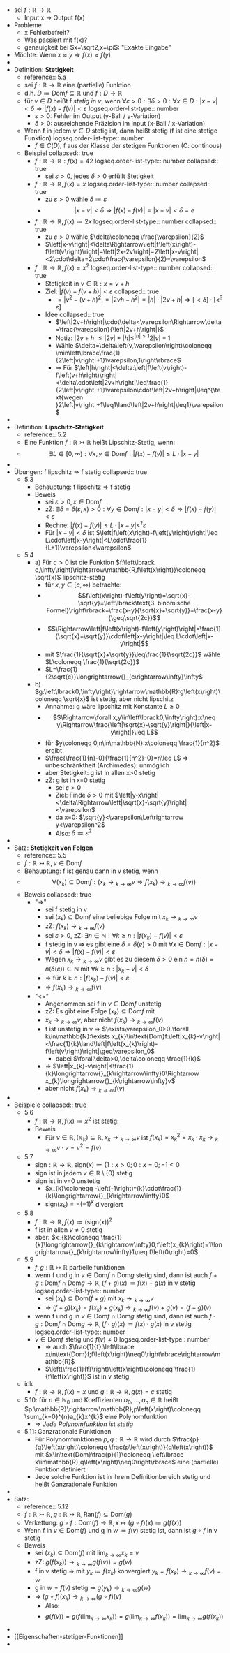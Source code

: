 - sei $f:\mathbb{R}\rightarrow\mathbb{R}$
	- Input x -> Output f(x)
- Probleme
	- x Fehlerbefreit?
	- Was passiert mit f(x)?
	- genauigkeit bei $x=\sqrt2,x=\pi$: "Exakte Eingabe"
- Möchte: Wenn $x\approx y\Rightarrow f\left(x\right)\approx f\left(y\right)$
-
- Definition: **Stetigkeit**
	- reference:: 5.a
	- sei $f:\mathbb{R}\rightarrow\mathbb{R}$ eine (partielle) Funktion
	- d.h. $D\coloneqq \text{Dom}f\subseteq\mathbb{R}$ und $f:D\rightarrow\mathbb{R}$
	- für $v\in D$ heißt f *stetig in v*, wenn $\forall\varepsilon>0:\exists\delta>0:\forall x\in D:\left|x-v\right|<\delta\Rightarrow\left|f\left(x\right)-f\left(v\right)\right|<\varepsilon$
	  logseq.order-list-type:: number
		- $\varepsilon>0$: Fehler im Output (y-Ball / y-Variation)
		- $\delta>0$: ausreichende Präzision im Input (x-Ball / x-Variation)
	- Wenn f in jedem $v\in D$ stetig ist, dann heißt stetig (f ist eine stetige Funktion)
	  logseq.order-list-type:: number
		- $f\in C\left(D\right)$, f aus der Klasse der stetigen Funktionen (C: continous)
	- Beispiel
	  collapsed:: true
		- $f:\mathbb{R}\rightarrow\mathbb{R}:f\left(x\right)=42$
		  logseq.order-list-type:: number
		  collapsed:: true
			- sei $\varepsilon>0$, jedes $\delta>0$ erfüllt Stetigkeit
		- $f:\mathbb{R}\rightarrow\mathbb{R},f\left(x\right)=x$
		  logseq.order-list-type:: number
		  collapsed:: true
			- zu $\varepsilon>0$ wähle $\delta\coloneqq \varepsilon$
			- $$\left|x-v\right|<\delta\Rightarrow\left|f\left(x\right)-f\left(v\right)\right|=\left|x-v\right|<\delta=e$$
		- $f:\mathbb{R}\rightarrow\mathbb{R},f\left(x\right)\coloneqq 2x$
		  logseq.order-list-type:: number
		  collapsed:: true
			- zu $\varepsilon>0$ wähle $\delta\coloneqq \frac{\varepsilon}{2}$
			- $\left|x-v\right|<\delta\Rightarrow\left|f\left(x\right)-f\left(v\right)\right|=\left|2x-2v\right|=2\left|x-v\right|<2\cdot\delta=2\cdot\frac{\varepsilon}{2}=\varepsilon$
		- $f:\mathbb{R}\rightarrow\mathbb{R},f\left(x\right)=x^2$
		  logseq.order-list-type:: number
		  collapsed:: true
			- Stetigkeit in $v\in\mathbb{R}:x=v+h$
			- Ziel: $\left|f\left(v\right)-f\left(v+h\right)\right|<\varepsilon$
			  collapsed:: true
				- $=\left|v^2-\left(v+h\right)^2\right|=\left|2vh-h^2\right|=\left|h\right|\cdot\left|2v+h\right|\Rightarrow\left\lbrack<\delta\right\rbrack\cdot\left\lbrack<^{?}\varepsilon\right\rbrack$
			- Idee
			  collapsed:: true
				- $\left|2v+h\right|\cdot\delta<\varepsilon\Rightarrow\delta=\frac{\varepsilon}{\left|2v+h\right|}$
				- Notiz: $\left|2v+h\right|\leq\left|2v\right|+\left|h\right|\leq^{\left|h\right|\leq1}2\left|v\right|+1$
				- Wähle $\delta=\delta\left(v,\varepsilon\right)\coloneqq \min\left\lbrace\frac{1}{2\left|v\right|+1}\varepsilon,1\right\rbrace$
				- => Für $\left|h\right|<\delta:\left|f\left(v\right)-f\left(v+h\right)\right|<\delta\cdot\left|2v+h\right|\leq\frac{1}{2\left|v\right|+1}\varepsilon\cdot\left|2v+h\right|\leq^{\text{wegen }2\left|v\right|+1\leq1\land\left|2v+h\right|\leq1}\varepsilon$
-
- Definition: **Lipschitz-Stetigkeit**
	- reference:: 5.2
	- Eine Funktion $f:\mathbb{R}\rightarrowtail\mathbb{R}$ heißt Lipschitz-Stetig, wenn:
	- $$\exists L\in\left\lbrack0,\infty\right):\forall x,y\in\text{Dom}f:\left|f\left(x\right)-f\left(y\right)\right|\leq L\cdot\left|x-y\right|$$
-
- Übungen: f lipschitz => f stetig
  collapsed:: true
	- 5.3
		- Behauptung: f lipschitz => f stetig
		- Beweis
			- sei $\varepsilon>0,x\in\text{Dom}f$
			- zZ: $\exists\delta=\delta\left(\varepsilon,x\right)>0:\forall y\in\text{Dom}f:\left|x-y\right|<\delta\Rightarrow\left|f\left(x\right)-f\left(y\right)\right|<\varepsilon$
			- Rechne: $\left|f\left(x\right)-f\left(y\right)\right|\leq L\cdot\left|x-y\right|<^{?}\varepsilon$
			- Für $\left|x-y\right|<\delta$ ist $\left|f\left(x\right)-f\left(y\right)\right|\leq L\cdot\left|x-y\right|<L\cdot\frac{1}{L+1}\varepsilon<\varepsilon$
	- 5.4
		- a) Für $c>0$ ist die Funktion $f:\left\lbrack c,\infty\right)\rightarrow\mathbb{R,f\left(x\right)}\coloneqq \sqrt{x}$ lipschitz-stetig
			- für $x,y\in\left\lbrack c,\infty\right)$ betrachte:
			- $$f\left(x\right)-f\left(y\right)=\sqrt{x}-\sqrt{y}=\left\lbrack\text{3. binomische Formel}\right\rbrack=\frac{x-y}{\sqrt{x}+\sqrt{y}}=\frac{x-y}{\geq\sqrt{2c}}$$
			- $$\Rightarrow\left|f\left(x\right)-f\left(y\right)\right|=\frac{1}{\sqrt{x}+\sqrt{y}}\cdot\left|x-y\right|\leq L\cdot\left|x-y\right|$$
			- mit $\frac{1}{\sqrt{x}+\sqrt{y}}\leq\frac{1}{\sqrt{2c}}$ wähle $L\coloneqq \frac{1}{\sqrt{2c}}$
			- $L=\frac{1}{2\sqrt{c}}\longrightarrow{}_{c\rightarrow\infty}\infty$
		- b) $g:\left\lbrack0,\infty\right)\rightarrow\mathbb{R}:g\left(x\right)\coloneqq \sqrt{x}$ ist stetig, aber nicht lipschitz
			- Annahme: g wäre lipschitz mit Konstante $L\geq0$
			- $$\Rightarrow\forall x,y\in\left\lbrack0,\infty\right):x\neq y\Rightarrow\frac{\left|\sqrt{x}-\sqrt{y}\right|}{\left|x-y\right|}\leq L$$
			- für $y\coloneqq 0,n\in\mathbb{N}:x\coloneqq \frac{1}{n^2}$ ergibt
			- $\frac{\frac{1}{n}-0}{\frac{1}{n^2}-0}=n\leq L$ => unbeschränktheit (Archimedes): unmöglich
			- aber Stetigkeit: g ist in allen x>0 stetig
			- zZ: g ist in x=0 stetig
				- sei $\varepsilon>0$
				- Ziel: Finde $\delta>0$ mit $\left|y-x\right|<\delta\Rightarrow\left|\sqrt{x}-\sqrt{y}\right|<\varepsilon$
				- da x=0: $\sqrt{y}<\varepsilon\Leftrightarrow y<\varepsilon^2$
				- Also: $\delta\coloneqq \varepsilon^2$
-
- Satz: **Stetigkeit von Folgen**
	- reference:: 5.5
	- $f:\mathbb{R}\rightarrowtail\mathbb{R},v\in\text{Dom}f$
	- Behauptung: f ist genau dann in v stetig, wenn
	- $$\forall\left(x_{k}\right)\subseteq\text{Dom}f:\left(x_{k}\longrightarrow{}_{k\rightarrow\infty}v\Rightarrow f\left(x_{k}\right)\longrightarrow{}_{k\rightarrow\infty}f\left(v\right)\right)$$
	- Beweis
	  collapsed:: true
		- "=>"
			- sei f stetig in v
			- sei $\left(x_{k}\right)\subseteq\text{Dom}f$ eine beliebige Folge mit $x_{k}\longrightarrow{}_{k\rightarrow\infty}v$
			- zZ: $f\left(x_{k}\right)\longrightarrow{}_{k\rightarrow\infty}f\left(v\right)$
			- sei $\varepsilon>0$, zZ: $\exists n\in\mathbb{N}:\forall k\geq n:\left|f\left(x_{k}\right)-f\left(v\right)\right|<\varepsilon$
			- f stetig in v => es gibt eine $\delta=\delta\left(e\right)>0$ mit $\forall x\in\text{Dom}f:\left|x-v\right|<\delta\Rightarrow\left|f\left(x\right)-f\left(v\right)\right|<\varepsilon$
			- Wegen $x_{k}\longrightarrow{}_{k\rightarrow\infty}v$ gibt es zu diesem $\delta>0$ ein $n=n\left(\delta\right)=n\left(\delta\left(\varepsilon\right)\right)\in\mathbb{N}$ mit $\forall k\geq n:\left|x_{k}-v\right|<\delta$
			- => für $k\geq n:\left|f\left(x_{k}\right)-f\left(v\right)\right|<\varepsilon$
			- => $f\left(x_{k}\right)\longrightarrow{}_{k\rightarrow\infty}f\left(v\right)$
		- "<="
			- Angenommen sei f in $v\in\text{Dom}f$ unstetig
			- zZ: Es gibt eine Folge $\left(x_{k}\right)\subseteq\text{Dom}f$ mit
			- $x_{k}\longrightarrow{}_{k\rightarrow\infty}v$, aber nicht $f\left(x_{k}\right)\longrightarrow{}_{k\rightarrow\infty}f\left(v\right)$
			- f ist unstetig in v => $\exists\varepsilon_0>0:\forall k\in\mathbb{N}:\exists x_{k}\in\text{Dom}f:\left|x_{k}-v\right|<\frac{1}{k}\land\left|f\left(x_{k}\right)-f\left(v\right)\right|\geq\varepsilon_0$
				- dabei $\forall\delta>0,\delta\coloneqq \frac{1}{k}$
			- => $\left|x_{k}-v\right|<\frac{1}{k}\longrightarrow{}_{k\rightarrow\infty}0\Rightarrow x_{k}\longrightarrow{}_{k\rightarrow\infty}v$
			- aber nicht $f\left(x_{k}\right)\longrightarrow{}_{k\rightarrow\infty}f\left(v\right)$
-
- Beispiele
  collapsed:: true
	- 5.6
		- $f:\mathbb{R}\rightarrow\mathbb{R},f\left(x\right)\coloneqq x^2$ ist stetig:
		- Beweis
			- Für $v\in\mathbb{R,\left(x_{k}\right)}\subseteq\mathbb{R},x_{k}\longrightarrow{}_{k\rightarrow\infty}v$ ist $f\left(x_{k}\right)=x_{k}^2=x_{k}\cdot x_{k}\longrightarrow{}_{k\rightarrow\infty}v\cdot v=v^2=f\left(v\right)$
	- 5.7
		- $\text{sign}:\mathbb{R}\rightarrow\mathbb{R},\text{sign}\left(x\right)\coloneqq \left\lbrace1:x>0\right.;0:x=0;-1<0$
		- sign ist in jedem $v\in\mathbb{R}\setminus\left\lbrace0\right\rbrace$ stetig
		- sign ist in v=0 unstetig
			- $x_{k}\coloneqq -\left(-1\right)^{k}\cdot\frac{1}{k}\longrightarrow{}_{k\rightarrow\infty}0$
			- $\text{sign}\left(x_{k}\right)=-\left(-1\right)^{k}$ divergiert
	- 5.8
		- $f:\mathbb{R}\rightarrow\mathbb{R},f\left(x\right)\coloneqq \left(\text{sign}\left(x\right)\right)^2$
		- f ist in allen $v\neq0$ stetig
		- aber: $x_{k}\coloneqq \frac{1}{k}\longrightarrow{}_{k\rightarrow\infty}0,f\left(x_{k}\right)=1\longrightarrow{}_{k\rightarrow\infty}1\neq f\left(0\right)=0$
	- 5.9
		- $f,g:\mathbb{R}\rightarrowtail\mathbb{R}$ partielle funktionen
		- wenn f und g in $v\in\text{Dom}f\cap\text{Dom}g$ stetig sind, dann ist auch $f+g:\text{Dom}f\cap\text{Dom}g\rightarrow\mathbb{R},\left(f+g\right)\left(x\right)\coloneqq f\left(x\right)+g\left(x\right)$ in v stetig
		  logseq.order-list-type:: number
			- sei $\left(x_{k}\right)\subseteq\text{Dom}\left(f+g\right)$ mit $x_{k}\longrightarrow{}_{k\rightarrow\infty}v$
			- => $\left(f+g\right)\left(x_{k}\right)=f\left(x_{k}\right)+g\left(x_{k}\right)\longrightarrow{}_{k\rightarrow\infty}f\left(v\right)+g\left(v\right)=\left(f+g\right)\left(v\right)$
		- wenn f und g in $v\in\text{Dom}f\cap\text{Dom}g$ stetig sind, dann ist auch $f\cdot g:\text{Dom}f\cap\text{Dom}g\rightarrow\mathbb{R},\left(f\cdot g\right)\left(x\right)\coloneqq f\left(x\right)\cdot g\left(x\right)$ in v stetig
		  logseq.order-list-type:: number
		- $v\in\text{Dom}f$ stetig und $f\left(v\right)\neq0$
		  logseq.order-list-type:: number
			- => auch $\frac{1}{f}:\left\lbrace x\in\text{Dom}f;f\left(x\right)\neq0\right\rbrace\rightarrow\mathbb{R}$
			- $\left(\frac{1}{f}\right)\left(x\right)\coloneqq \frac{1}{f\left(x\right)}$ ist in v stetig
	- idk
		- $f:\mathbb{R}\rightarrow\mathbb{R},f\left(x\right)=x$ und $g:\mathbb{R}\rightarrow\mathbb{R},g\left(x\right)=c$ stetig
	- 5.10: für $n\in\mathbb{N}_0$ und Koeffizienten $a_0,...,a_{n}\in\mathbb{R}$ heißt $p:\mathbb{R}\rightarrow\mathbb{R},p\left(x\right)\coloneqq \sum_{k=0}^{n}a_{k}x^{k}$ eine Polynomfunktion
		- => *Jede Polynomfunktion ist stetig*
	- 5.11: Ganzrationale Funktionen
		- Für Polynomfunktionen $p,q:\mathbb{R}\rightarrow\mathbb{R}$ wird durch $\frac{p}{q}\left(x\right)\coloneqq \frac{p\left(x\right)}{q\left(x\right)}$ mit $x\in\text{Dom}\frac{p}{1}\coloneqq \left\lbrace x\in\mathbb{R},q\left(x\right)\neq0\right\rbrace$ eine (partielle) Funktion definiert
		- Jede solche Funktion ist in ihrem Definitionbereich stetig und heißt Ganzrationale Funktion
-
- Satz:
	- reference:: 5.12
	- $f:\mathbb{R}\rightarrowtail\mathbb{R},g:\mathbb{R}\rightarrowtail\mathbb{R},\text{Ran}\left(f\right)\subseteq\text{Dom}\left(g\right)$
	- Verkettung: $g\circ f:\text{Dom}\left(f\right)\rightarrow\mathbb{R},x\mapsto\left(g\circ f\right)\left(x\right)\coloneqq g\left(f\left(x\right)\right)$
	- Wenn f in $v\in\text{Dom}\left(f\right)$ und g in $w\coloneqq f\left(v\right)$ stetig ist, dann ist $g\circ f$ in v stetig
	- Beweis
		- sei $\left(x_{k}\right)\subseteq\text{Dom}\left(f\right)$ mit $\lim_{k\rightarrow\infty}x_{k}=v$
		- zZ: $g\left(f\left(x_{k}\right)\right)\longrightarrow{}_{k\rightarrow\infty}g\left(f\left(v\right)\right)=g\left(w\right)$
		- f in v stetig => mit $y_{k}\coloneqq f\left(x_{k}\right)$ konvergiert $y_{k}=f\left(x_{k}\right)\longrightarrow{}_{k\rightarrow\infty}f\left(v\right)=w$
		- g in $w=f\left(v\right)$ stetig => $g\left(y_{k}\right)\longrightarrow{}_{k\rightarrow\infty}g\left(w\right)$
		- => $\left(g\circ f\right)\left(x_{k}\right)\longrightarrow{}_{k\rightarrow\infty}\left(g\circ f\right)\left(v\right)$
			- Also:
			- $$g\left(f\left(v\right)\right)=g\left(f\left(\lim_{k\rightarrow\infty}x_{k}\right)\right)=g\left(\lim_{k\rightarrow\infty}f\left(x_{k}\right)\right)=\lim_{k\rightarrow\infty}g\left(f\left(x_{k}\right)\right)$$
-
- [[Eigenschaften-stetiger-Funktionen]]
-